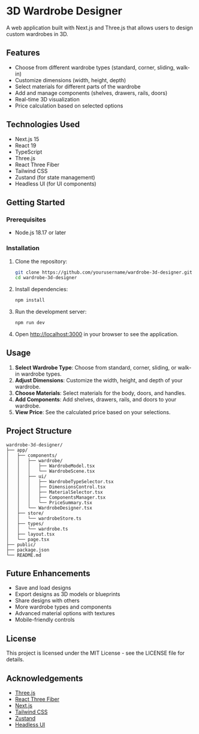 # 3D Wardrobe Designer

A web application built with Next.js and Three.js that allows users to design custom wardrobes in 3D.

## Features

- Choose from different wardrobe types (standard, corner, sliding, walk-in)
- Customize dimensions (width, height, depth)
- Select materials for different parts of the wardrobe
- Add and manage components (shelves, drawers, rails, doors)
- Real-time 3D visualization
- Price calculation based on selected options

## Technologies Used

- Next.js 15
- React 19
- TypeScript
- Three.js
- React Three Fiber
- Tailwind CSS
- Zustand (for state management)
- Headless UI (for UI components)

## Getting Started

### Prerequisites

- Node.js 18.17 or later

### Installation

1. Clone the repository:
   ```bash
   git clone https://github.com/yourusername/wardrobe-3d-designer.git
   cd wardrobe-3d-designer
   ```

2. Install dependencies:
   ```bash
   npm install
   ```

3. Run the development server:
   ```bash
   npm run dev
   ```

4. Open [http://localhost:3000](http://localhost:3000) in your browser to see the application.

## Usage

1. **Select Wardrobe Type**: Choose from standard, corner, sliding, or walk-in wardrobe types.
2. **Adjust Dimensions**: Customize the width, height, and depth of your wardrobe.
3. **Choose Materials**: Select materials for the body, doors, and handles.
4. **Add Components**: Add shelves, drawers, rails, and doors to your wardrobe.
5. **View Price**: See the calculated price based on your selections.

## Project Structure

```
wardrobe-3d-designer/
├── app/
│   ├── components/
│   │   ├── wardrobe/
│   │   │   ├── WardrobeModel.tsx
│   │   │   └── WardrobeScene.tsx
│   │   ├── ui/
│   │   │   ├── WardrobeTypeSelector.tsx
│   │   │   ├── DimensionsControl.tsx
│   │   │   ├── MaterialSelector.tsx
│   │   │   ├── ComponentsManager.tsx
│   │   │   └── PriceSummary.tsx
│   │   └── WardrobeDesigner.tsx
│   ├── store/
│   │   └── wardrobeStore.ts
│   ├── types/
│   │   └── wardrobe.ts
│   ├── layout.tsx
│   └── page.tsx
├── public/
├── package.json
└── README.md
```

## Future Enhancements

- Save and load designs
- Export designs as 3D models or blueprints
- Share designs with others
- More wardrobe types and components
- Advanced material options with textures
- Mobile-friendly controls

## License

This project is licensed under the MIT License - see the LICENSE file for details.

## Acknowledgements

- [Three.js](https://threejs.org/)
- [React Three Fiber](https://github.com/pmndrs/react-three-fiber)
- [Next.js](https://nextjs.org/)
- [Tailwind CSS](https://tailwindcss.com/)
- [Zustand](https://github.com/pmndrs/zustand)
- [Headless UI](https://headlessui.com/)
